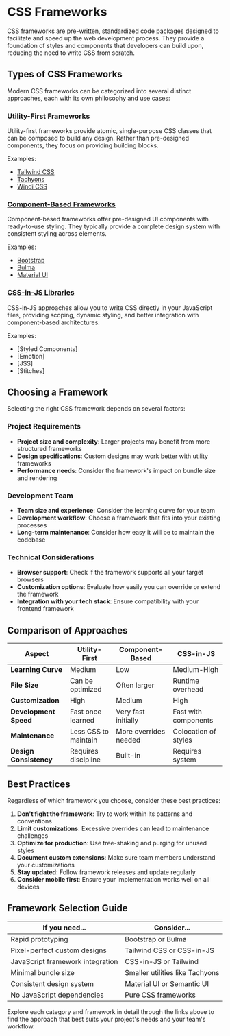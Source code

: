 # CSS Frameworks

CSS frameworks are pre-written, standardized code packages designed to facilitate and speed up the web development process. They provide a foundation of styles and components that developers can build upon, reducing the need to write CSS from scratch.

## Types of CSS Frameworks

Modern CSS frameworks can be categorized into several distinct approaches, each with its own philosophy and use cases:

### Utility-First Frameworks

<!-- (./utility-first/) -->

Utility-first frameworks provide atomic, single-purpose CSS classes that can be composed to build any design. Rather than pre-designed components, they focus on providing building blocks.

Examples:

- [Tailwind CSS](./utility-first/tailwind.md)
- [Tachyons](./utility-first/tachyons.md)
- [Windi CSS](./utility-first/windi-css.md)

### [Component-Based Frameworks](./component-based/index.md)

Component-based frameworks offer pre-designed UI components with ready-to-use styling. They typically provide a complete design system with consistent styling across elements.

Examples:

- [Bootstrap](./component-based/bootstrap.md)
- [Bulma](./component-based/bulma.md)
- [Material UI](./component-based/material-ui.md)

### [CSS-in-JS Libraries](./css-in-js/index.md)

CSS-in-JS approaches allow you to write CSS directly in your JavaScript files, providing scoping, dynamic styling, and better integration with component-based architectures.

Examples:

- [Styled Components]
- [Emotion]
- [JSS]
- [Stitches]

## Choosing a Framework

Selecting the right CSS framework depends on several factors:

### Project Requirements

- **Project size and complexity**: Larger projects may benefit from more structured frameworks
- **Design specifications**: Custom designs may work better with utility frameworks
- **Performance needs**: Consider the framework's impact on bundle size and rendering

### Development Team

- **Team size and experience**: Consider the learning curve for your team
- **Development workflow**: Choose a framework that fits into your existing processes
- **Long-term maintenance**: Consider how easy it will be to maintain the codebase

### Technical Considerations

- **Browser support**: Check if the framework supports all your target browsers
- **Customization options**: Evaluate how easily you can override or extend the framework
- **Integration with your tech stack**: Ensure compatibility with your frontend framework

## Comparison of Approaches

| Aspect                 | Utility-First        | Component-Based       | CSS-in-JS            |
| ---------------------- | -------------------- | --------------------- | -------------------- |
| **Learning Curve**     | Medium               | Low                   | Medium-High          |
| **File Size**          | Can be optimized     | Often larger          | Runtime overhead     |
| **Customization**      | High                 | Medium                | High                 |
| **Development Speed**  | Fast once learned    | Very fast initially   | Fast with components |
| **Maintenance**        | Less CSS to maintain | More overrides needed | Colocation of styles |
| **Design Consistency** | Requires discipline  | Built-in              | Requires system      |

## Best Practices

Regardless of which framework you choose, consider these best practices:

1. **Don't fight the framework**: Try to work within its patterns and conventions
2. **Limit customizations**: Excessive overrides can lead to maintenance challenges
3. **Optimize for production**: Use tree-shaking and purging for unused styles
4. **Document custom extensions**: Make sure team members understand your customizations
5. **Stay updated**: Follow framework releases and update regularly
6. **Consider mobile first**: Ensure your implementation works well on all devices

## Framework Selection Guide

| If you need...                   | Consider...                     |
| -------------------------------- | ------------------------------- |
| Rapid prototyping                | Bootstrap or Bulma              |
| Pixel-perfect custom designs     | Tailwind CSS or CSS-in-JS       |
| JavaScript framework integration | CSS-in-JS or Tailwind           |
| Minimal bundle size              | Smaller utilities like Tachyons |
| Consistent design system         | Material UI or Semantic UI      |
| No JavaScript dependencies       | Pure CSS frameworks             |

Explore each category and framework in detail through the links above to find the approach that best suits your project's needs and your team's workflow.
